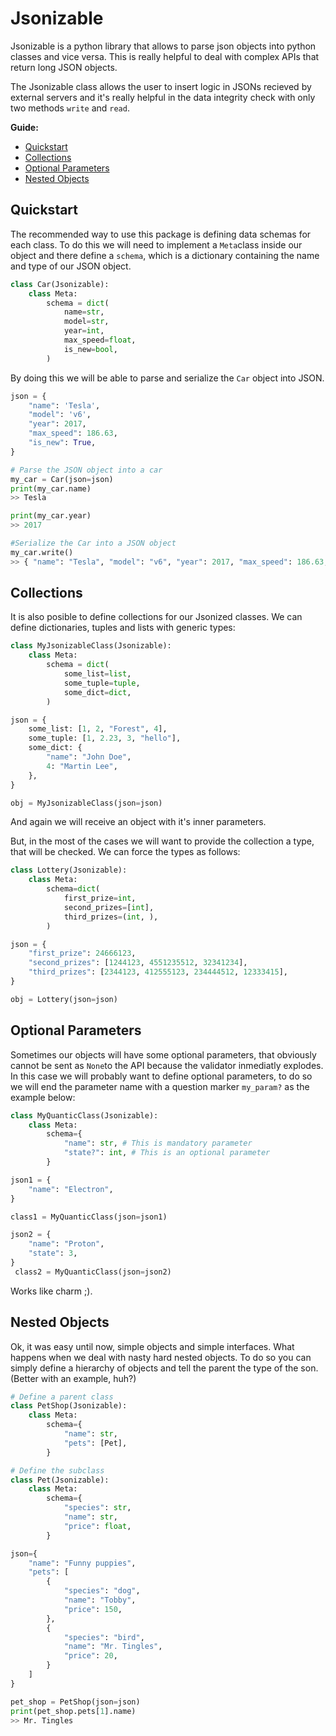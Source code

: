 # Jsonizable
Jsonizable is a python library that allows to parse json objects into python classes and vice versa. This is really helpful to deal with complex APIs that return long JSON objects.

The Jsonizable class allows the user to insert logic in JSONs recieved by external servers and it's really helpful in the data integrity check with only two methods `write` and `read`.

__Guide:__
* [Quickstart](#quickstart)
* [Collections](#collections)
* [Optional Parameters](#optional-parameters)
* [Nested Objects](#nested-objects)

## Quickstart

The recommended way to use this package is defining data schemas for each class. To do this we will need to implement a `Meta`class inside our object and there define a `schema`, which is a dictionary containing the name and type of our JSON object.

```python
class Car(Jsonizable):
    class Meta:
        schema = dict(
            name=str,
            model=str,
            year=int,
            max_speed=float,
            is_new=bool,
        )
```

By doing this we will be able to parse and serialize the `Car` object into JSON.

```python
json = {
    "name": 'Tesla',
    "model": 'v6',
    "year": 2017,
    "max_speed": 186.63,
    "is_new": True,
}

# Parse the JSON object into a car
my_car = Car(json=json)
print(my_car.name)
>> Tesla

print(my_car.year)
>> 2017

#Serialize the Car into a JSON object
my_car.write()
>> { "name": "Tesla", "model": "v6", "year": 2017, "max_speed": 186.63, "is_new": True }
```

## Collections

It is also posible to define collections for our Jsonized classes. We can define dictionaries, tuples and lists with generic types:

```python
class MyJsonizableClass(Jsonizable):
    class Meta:
        schema = dict(
            some_list=list,
            some_tuple=tuple,
            some_dict=dict,
        )

json = {
    some_list: [1, 2, "Forest", 4],
    some_tuple: [1, 2.23, 3, "hello"],
    some_dict: {
        "name": "John Doe",
        4: "Martin Lee",
    },
}

obj = MyJsonizableClass(json=json)

```

And again we will receive an object with it's inner parameters.

But, in the most of the cases we will want to provide the collection a type, that will be checked. We can force the types as follows:

```python
class Lottery(Jsonizable):
    class Meta:
        schema=dict(
            first_prize=int,
            second_prizes=[int],
            third_prizes=(int, ),
        )

json = {
    "first_prize": 24666123,
    "second_prizes": [1244123, 4551235512, 32341234],
    "third_prizes": [2344123, 412555123, 234444512, 12333415],
}

obj = Lottery(json=json)
```

## Optional Parameters
Sometimes our objects will have some optional parameters, that obviously cannot be sent as `None`to the API because the validator inmediatly explodes. In this case we will probably want to define optional parameters, to do so we will end the parameter name with a question marker `my_param?` as the example below:

```python
class MyQuanticClass(Jsonizable):
    class Meta:
        schema={
            "name": str, # This is mandatory parameter
            "state?": int, # This is an optional parameter
        }

json1 = {
    "name": "Electron",
}

class1 = MyQuanticClass(json=json1)

json2 = {
    "name": "Proton",
    "state": 3,
}
 class2 = MyQuanticClass(json=json2)

```

Works like charm ;).

## Nested Objects

Ok, it was easy until now, simple objects and simple interfaces.  What happens when we deal with nasty hard nested objects. To do so you can simply define a hierarchy of objects and tell the parent the type of the son.  (Better with an example, huh?)

```python
# Define a parent class
class PetShop(Jsonizable):
    class Meta:
        schema={
            "name": str,
            "pets": [Pet],
        }

# Define the subclass
class Pet(Jsonizable):
    class Meta:
        schema={
            "species": str,
            "name": str,
            "price": float,
        }

json={
    "name": "Funny puppies",
    "pets": [
        {
            "species": "dog",
            "name": "Tobby",
            "price": 150,
        },
        {
            "species": "bird",
            "name": "Mr. Tingles",
            "price": 20,
        }
    ]
}

pet_shop = PetShop(json=json)
print(pet_shop.pets[1].name)
>> Mr. Tingles
```